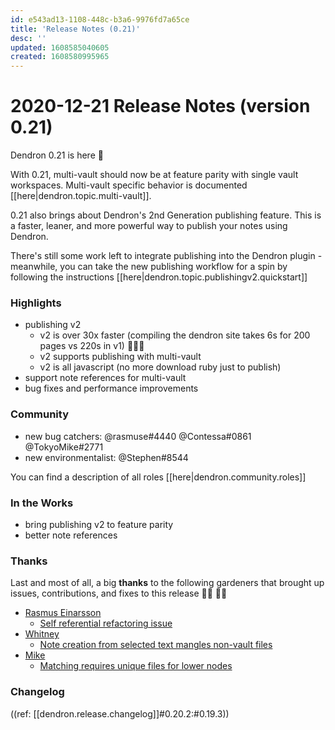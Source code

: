 ```yaml
---
id: e543ad13-1108-448c-b3a6-9976fd7a65ce
title: 'Release Notes (0.21)'
desc: ''
updated: 1608585040605
created: 1608580995965
---
```


# 2020-12-21 Release Notes (version 0.21)

Dendron 0.21 is here 🌱

With 0.21, multi-vault should now be at feature parity with single vault workspaces. Multi-vault specific behavior is documented [[here|dendron.topic.multi-vault]].

0.21 also brings about Dendron's 2nd Generation publishing feature. This is a faster, leaner, and more powerful way to publish your notes using Dendron. 

There's still some work left to integrate publishing into the Dendron plugin - meanwhile, you can take the new publishing workflow for a spin by following the instructions [[here|dendron.topic.publishingv2.quickstart]]


### Highlights
- publishing v2
    - v2 is over 30x faster (compiling the dendron site takes 6s for 200 pages vs 220s in v1) 🚀🚀🚀
    - v2 supports publishing with multi-vault
    - v2 is all javascript (no more download ruby just to publish)
- support note references for multi-vault
- bug fixes and performance improvements

### Community
- new bug catchers: @rasmuse#4440 @Contessa#0861 @TokyoMike#2771 
- new environmentalist: @Stephen#8544 

You can find a description of all roles [[here|dendron.community.roles]]

### In the Works
- bring publishing v2 to feature parity
- better note references 

### Thanks
Last and most of all, a big **thanks** to the following gardeners that brought up issues, contributions, and fixes to this release 👨‍🌾 👩‍🌾

- [Rasmus Einarsson](https://github.com/rasmuse)
    - [Self referential refactoring issue](https://github.com/dendronhq/dendron/issues/406)
- [Whitney](https://github.com/whitbur)
    - [Note creation from selected text mangles non-vault files](https://github.com/dendronhq/dendron/issues/410)
- [Mike](https://github.com/ms3056)
    - [Matching requires unique files for lower nodes](https://github.com/dendronhq/dendron/issues/407)

### Changelog

((ref: [[dendron.release.changelog]]#0.20.2:#0.19.3))

